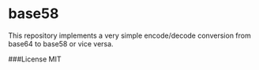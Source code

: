 base58
======

This repository implements a very simple encode/decode conversion from base64 to base58 or vice versa.


###License
MIT
